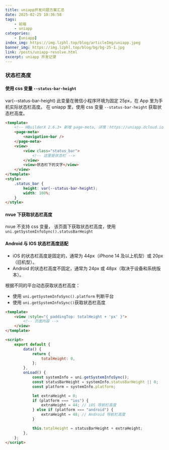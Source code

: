 ```yaml
---
title: uniapp开发问题方案汇总
date: 2025-02-25 10:36:58
tags:
    - 前端
    - uniapp
categories:
    - [uniapp]
index_img: https://img.lzphl.top/blog/articleImg/uniapp.jpeg
banner_img: https://img.lzphl.top/blog/bg/bg-25-1.jpg
link: /posts/uniapp-resolve.html
excerpt: uniapp 开发记录
---
```


### 状态栏高度

#### 使用 css 变量 `--status-bar-height`

var(--status-bar-height) 此变量在微信小程序环境为固定 25px，在 App 里为手机实际状态栏高度。
在 uniapp 里，使用 css 变量 `--status-bar-height` 获取状态栏高度。

```html
<template>
    <!-- HBuilderX 2.6.3+ 新增 page-meta, 详情：https://uniapp.dcloud.io/component/page-meta -->
    <page-meta>
        <navigation-bar />
    </page-meta>
    <view>
        <view class="status_bar">
            <!-- 这里是状态栏 -->
        </view>
        <view>状态栏下的文字</view>
    </view>
</template>
<style>
    .status_bar {
        height: var(--status-bar-height);
        width: 100%;
    }
</style>
```

#### nvue 下获取状态栏高度

nvue 不支持 css 变量， 该页面下获取状态栏高度，使用 `uni.getSystemInfoSync().statusBarHeight`

#### Android 与 IOS 状态栏高度适配

-   iOS 的状态栏高度是固定的，通常为 44px（iPhone 14 及以上机型）或 20px（旧机型）。
-   Android 的状态栏高度不固定，通常为 24px 或 48px（取决于设备和系统版本）。

根据不同的平台动态获取状态栏高度：

-   使用 `uni.getSystemInfoSync().platform` 判断平台
-   使用 `uni.getSystemInfoSync()`获取状态栏高度

```html
<template>
    <view :style="{ paddingTop: totalHeight + 'px' }">
        <!-- 页面内容 -->
    </view>
</template>

<script>
    export default {
        data() {
            return {
                totalHeight: 0,
            };
        },
        onLoad() {
            const systemInfo = uni.getSystemInfoSync();
            const statusBarHeight = systemInfo.statusBarHeight || 0;
            const platform = systemInfo.platform;

            let extraHeight = 0;
            if (platform === "ios") {
                extraHeight = 44; // iOS 导航栏高度
            } else if (platform === "android") {
                extraHeight = 48; // Android 导航栏高度
            }

            this.totalHeight = statusBarHeight + extraHeight;
        },
    };
</script>
```
